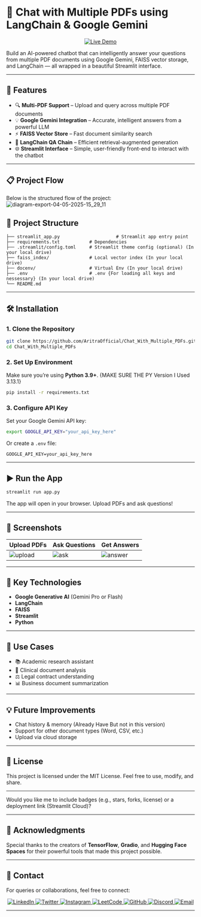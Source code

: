 # 📄 Chat with Multiple PDFs using LangChain & Google Gemini
<p align="center">
  <a href="https://chatwithmultiplepdfs-ariofficial.streamlit.app/" target="_blank">
    <img src="https://img.shields.io/badge/-🚀 Live%20Demo-000000?style=for-the-badge&logo=firefox&logoColor=white&labelColor=00C853&color=000000" alt="Live Demo">
  </a>
</p>
Build an AI-powered chatbot that can intelligently answer your questions from multiple PDF documents using Google Gemini, FAISS vector storage, and LangChain — all wrapped in a beautiful Streamlit interface.

---

## 🚀 Features

* 🔍 **Multi-PDF Support** – Upload and query across multiple PDF documents
* 💡 **Google Gemini Integration** – Accurate, intelligent answers from a powerful LLM
* ⚡ **FAISS Vector Store** – Fast document similarity search
* 🧠 **LangChain QA Chain** – Efficient retrieval-augmented generation
* 🌐 **Streamlit Interface** – Simple, user-friendly front-end to interact with the chatbot

---

## 📋 Project Flow  
Below is the structured flow of the project:  
![diagram-export-04-05-2025-15_29_11](https://github.com/user-attachments/assets/8f087154-36db-42f5-83ea-918b005e3471)

## 📁 Project Structure

```
├── streamlit_app.py                     # Streamlit app entry point
├── requirements.txt           # Dependencies
├── .streamlit/config.toml     # Streamlit theme config (optional) (In your local drive)
├── faiss_index/               # Local vector index (In your local drive)
├── docenv/                    # Virtual Env (In your local drive)
├── .env                       # .env {For loading all keys and nessessary} (In your local drive)
└── README.md
```

---

## 🛠️ Installation

### 1. Clone the Repository

```bash
git clone https://github.com/AritraOfficial/Chat_With_Multiple_PDFs.git
cd Chat_With_Multiple_PDFs
```

### 2. Set Up Environment

Make sure you’re using **Python 3.9+**. {MAKE SURE THE PY Version I Used 3.13.1}

```bash
pip install -r requirements.txt
```

### 3. Configure API Key

Set your Google Gemini API key:

```bash
export GOOGLE_API_KEY="your_api_key_here"
```

Or create a `.env` file:

```env
GOOGLE_API_KEY=your_api_key_here
```

---

## ▶️ Run the App

```bash
streamlit run app.py
```

The app will open in your browser. Upload PDFs and ask questions!

---

## 📸 Screenshots

| Upload PDFs                       | Ask Questions                    | Get Answers                       |
| --------------------------------- | -------------------------------- | --------------------------------- |
| ![upload](screenshots/upload.png) | ![ask](screenshots/question.png) | ![answer](screenshots/answer.png) |

---

## 🔧 Key Technologies

* **Google Generative AI** (Gemini Pro or Flash)
* **LangChain**
* **FAISS**
* **Streamlit**
* **Python**

---

## 🧠 Use Cases

* 📚 Academic research assistant
* 🏥 Clinical document analysis
* ⚖️ Legal contract understanding
* 📊 Business document summarization

---

## 💡 Future Improvements

* Chat history & memory (Already Have But not in this version)
* Support for other document types (Word, CSV, etc.)
* Upload via cloud storage

---

## 📜 License

This project is licensed under the MIT License.
Feel free to use, modify, and share.

---

Would you like me to include badges (e.g., stars, forks, license) or a deployment link (Streamlit Cloud)?

---

## 🙌 Acknowledgments  
Special thanks to the creators of **TensorFlow**, **Gradio**, and **Hugging Face Spaces** for their powerful tools that made this project possible.  

---

## 📧 Contact 
For queries or collaborations, feel free to connect:  
<p align="center">
  <a href="https://www.linkedin.com/in/aritramukherjeeofficial/" target="_blank">
    <img src="https://img.shields.io/badge/LinkedIn-%230077B5.svg?style=for-the-badge&logo=linkedin&logoColor=white" alt="LinkedIn">
  </a>
  <a href="https://x.com/AritraMofficial" target="_blank">
    <img src="https://img.shields.io/badge/Twitter-%231DA1F2.svg?style=for-the-badge&logo=twitter&logoColor=white" alt="Twitter">
  </a>
  <a href="https://www.instagram.com/aritramukherjee_official/?__pwa=1" target="_blank">
    <img src="https://img.shields.io/badge/Instagram-%23E4405F.svg?style=for-the-badge&logo=instagram&logoColor=white" alt="Instagram">
  </a>
  <a href="https://leetcode.com/u/aritram_official/" target="_blank">
    <img src="https://img.shields.io/badge/LeetCode-%23FFA116.svg?style=for-the-badge&logo=leetcode&logoColor=white" alt="LeetCode">
  </a>
  <a href="https://github.com/AritraOfficial" target="_blank">
    <img src="https://img.shields.io/badge/GitHub-%23181717.svg?style=for-the-badge&logo=github&logoColor=white" alt="GitHub">
  </a>
  <a href="https://discord.com/channels/@me" target="_blank">
    <img src="https://img.shields.io/badge/Discord-%237289DA.svg?style=for-the-badge&logo=discord&logoColor=white" alt="Discord">
  </a>
  <a href="mailto:aritra.work.official@gmail.com" target="_blank">
    <img src="https://img.shields.io/badge/Email-%23D14836.svg?style=for-the-badge&logo=gmail&logoColor=white" alt="Email">
  </a>
</p>

---
